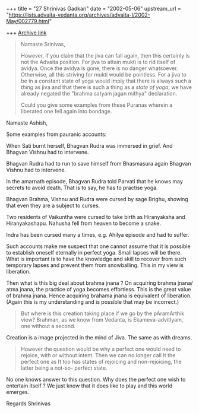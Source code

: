 +++
title = "27 Shrinivas Gadkari"
date = "2002-05-06"
upstream_url = "https://lists.advaita-vedanta.org/archives/advaita-l/2002-May/002779.html"

+++
[Archive link](https://lists.advaita-vedanta.org/archives/advaita-l/2002-May/002779.html)

>Namaste Srinivas,
>
>However, if you claim that the jiva can fall again, then this certainly is
>not the Advaita position. For jiva to attain mukti is to rid itself of
>avidya. Once the avidya is gone, there is no danger whatsoever. Otherwise,
>all this striving for mukti would be pointless. For a jiva to be in a
>constant state of yoga would imply that there is always such a *thing* as
>jiva and that there is such a thing as a *state of yoga*; we have already
>negated the "brahma satyam jagan mithya" declaration.
>
>Could you give some examples from these Puranas wherein a liberated one
>fell again into bondage.
>

Namaste Ashish,

Some examples from pauranic accounts:

When Sati burnt herself, Bhagvan Rudra was immersed in grief. And Bhagvan
Vishnu had to intervene.

Bhagvan Rudra had to run to save himself from Bhasmasura again Bhagvan
Vishnu had to intervene.

In the amarnath episode, Bhagvan Rudra told Parvati that he knows may
secrets to avoid death. That is to say, he has to practise yoga.

Bhagvan Brahma, Vishnu and Rudra were cursed by sage Brighu, showing that
even they are a subject to curses.

Two residents of Vaikuntha were cursed to take birth as Hiranyaksha and
Hiranyakashapu. Nahusha fell from heaven to become a snake.

Indra has been cursed many a times, e.g. Ahilya episode and had to suffer.

Such accounts make me suspect that one cannot assume that it is possible
to establish oneself eternally in perfect yoga. Small lapses will be
there. What is important is to have the knowledge and skill to recover
from such temporary lapses and prevent them from snowballing. This in
my view is liberation.

Then what is this big deal about brahma jnana ?
On acquiring brahma jnana/ atma jnana, the practice of yoga becomes
effortless. This is the great value of brahma jnana. Hence acquiring
brahama jnana is equivalent of liberation.
(Again this is my understanding and is possible that may be incorrect.)

>
>But where is this creation taking place if we go by the pAramArthik view?
>Brahman, as we know from Vedanta, is Ekameva-advitIyam, one without a
>second.
>

Creation is a image projected in the mind of Jiva. The same as with
dreams.

>However the question would be why a perfect one would need to rejoice, with
>or without intent. Then we can no longer call It the perfect one as It too
>has states of rejoicing and non-rejoicing, the latter being a not-so-
>perfect state.

No one knows answer to this question. Why does the perfect one
wish to entertain itself ?
We just know that it does like to play and this world emerges.

Regards
Shrinivas

